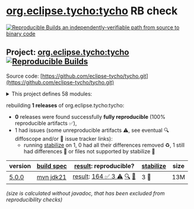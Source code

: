 [org.eclipse.tycho:tycho](https://central.sonatype.com/artifact/org.eclipse.tycho/tycho/versions) RB check
=======

[![Reproducible Builds](https://reproducible-builds.org/images/logos/rb.svg) an independently-verifiable path from source to binary code](https://reproducible-builds.org/)

## Project: [org.eclipse.tycho:tycho](https://central.sonatype.com/artifact/org.eclipse.tycho/tycho/versions) [![Reproducible Builds](https://img.shields.io/endpoint?url=https://raw.githubusercontent.com/jvm-repo-rebuild/reproducible-central/master/content/org/eclipse/tycho/badge.json)](https://github.com/jvm-repo-rebuild/reproducible-central/blob/master/content/org/eclipse/tycho/README.md)

Source code: [https://github.com/eclipse-tycho/tycho.git](https://github.com/eclipse-tycho/tycho.git)

<details><summary>This project defines 58 modules:</summary>

* [org.eclipse.tycho.extras:target-platform-validation-plugin](https://central.sonatype.com/artifact/org.eclipse.tycho.extras/target-platform-validation-plugin/overview)
* [org.eclipse.tycho.extras:tycho-custom-bundle-plugin](https://central.sonatype.com/artifact/org.eclipse.tycho.extras/tycho-custom-bundle-plugin/overview)
* [org.eclipse.tycho.extras:tycho-dependency-tools-plugin](https://central.sonatype.com/artifact/org.eclipse.tycho.extras/tycho-dependency-tools-plugin/overview)
* [org.eclipse.tycho.extras:tycho-document-bundle-plugin](https://central.sonatype.com/artifact/org.eclipse.tycho.extras/tycho-document-bundle-plugin/overview)
* [org.eclipse.tycho.extras:tycho-extras](https://central.sonatype.com/artifact/org.eclipse.tycho.extras/tycho-extras/overview)
* [org.eclipse.tycho.extras:tycho-p2-extras-plugin](https://central.sonatype.com/artifact/org.eclipse.tycho.extras/tycho-p2-extras-plugin/overview)
* [org.eclipse.tycho.extras:tycho-pomless](https://central.sonatype.com/artifact/org.eclipse.tycho.extras/tycho-pomless/overview)
* [org.eclipse.tycho.extras:tycho-sourceref-jgit](https://central.sonatype.com/artifact/org.eclipse.tycho.extras/tycho-sourceref-jgit/overview)
* [org.eclipse.tycho.extras:tycho-version-bump-plugin](https://central.sonatype.com/artifact/org.eclipse.tycho.extras/tycho-version-bump-plugin/overview)
* [org.eclipse.tycho:org.eclipse.tycho.bnd.executionlistener](https://central.sonatype.com/artifact/org.eclipse.tycho/org.eclipse.tycho.bnd.executionlistener/overview)
* [org.eclipse.tycho:org.eclipse.tycho.surefire.junit4](https://central.sonatype.com/artifact/org.eclipse.tycho/org.eclipse.tycho.surefire.junit4/overview)
* [org.eclipse.tycho:org.eclipse.tycho.surefire.junit5](https://central.sonatype.com/artifact/org.eclipse.tycho/org.eclipse.tycho.surefire.junit5/overview)
* [org.eclipse.tycho:org.eclipse.tycho.surefire.junit5.vintage](https://central.sonatype.com/artifact/org.eclipse.tycho/org.eclipse.tycho.surefire.junit5.vintage/overview)
* [org.eclipse.tycho:org.eclipse.tycho.surefire.junit5.vintage.internal](https://central.sonatype.com/artifact/org.eclipse.tycho/org.eclipse.tycho.surefire.junit5.vintage.internal/overview)
* [org.eclipse.tycho:org.eclipse.tycho.surefire.osgibooter](https://central.sonatype.com/artifact/org.eclipse.tycho/org.eclipse.tycho.surefire.osgibooter/overview)
* [org.eclipse.tycho:org.eclipse.tycho.surefire.testng](https://central.sonatype.com/artifact/org.eclipse.tycho/org.eclipse.tycho.surefire.testng/overview)
* [org.eclipse.tycho:org.eclipse.tycho.surefire.testng.fixup](https://central.sonatype.com/artifact/org.eclipse.tycho/org.eclipse.tycho.surefire.testng.fixup/overview)
* [org.eclipse.tycho:p2-maven-plugin](https://central.sonatype.com/artifact/org.eclipse.tycho/p2-maven-plugin/overview)
* [org.eclipse.tycho:sisu-equinox-launching](https://central.sonatype.com/artifact/org.eclipse.tycho/sisu-equinox-launching/overview)
* [org.eclipse.tycho:sisu-osgi](https://central.sonatype.com/artifact/org.eclipse.tycho/sisu-osgi/overview)
* [org.eclipse.tycho:sisu-osgi-api](https://central.sonatype.com/artifact/org.eclipse.tycho/sisu-osgi-api/overview)
* [org.eclipse.tycho:sisu-osgi-connect](https://central.sonatype.com/artifact/org.eclipse.tycho/sisu-osgi-connect/overview)
* [org.eclipse.tycho:target-platform-configuration](https://central.sonatype.com/artifact/org.eclipse.tycho/target-platform-configuration/overview)
* [org.eclipse.tycho:tycho](https://central.sonatype.com/artifact/org.eclipse.tycho/tycho/overview)
* [org.eclipse.tycho:tycho-api](https://central.sonatype.com/artifact/org.eclipse.tycho/tycho-api/overview)
* [org.eclipse.tycho:tycho-apitools-plugin](https://central.sonatype.com/artifact/org.eclipse.tycho/tycho-apitools-plugin/overview)
* [org.eclipse.tycho:tycho-artifactcomparator](https://central.sonatype.com/artifact/org.eclipse.tycho/tycho-artifactcomparator/overview)
* [org.eclipse.tycho:tycho-baseline-plugin](https://central.sonatype.com/artifact/org.eclipse.tycho/tycho-baseline-plugin/overview)
* [org.eclipse.tycho:tycho-bnd-plugin](https://central.sonatype.com/artifact/org.eclipse.tycho/tycho-bnd-plugin/overview)
* [org.eclipse.tycho:tycho-bndlib](https://central.sonatype.com/artifact/org.eclipse.tycho/tycho-bndlib/overview)
* [org.eclipse.tycho:tycho-build](https://central.sonatype.com/artifact/org.eclipse.tycho/tycho-build/overview)
* [org.eclipse.tycho:tycho-buildtimestamp-jgit](https://central.sonatype.com/artifact/org.eclipse.tycho/tycho-buildtimestamp-jgit/overview)
* [org.eclipse.tycho:tycho-cleancode-plugin](https://central.sonatype.com/artifact/org.eclipse.tycho/tycho-cleancode-plugin/overview)
* [org.eclipse.tycho:tycho-compiler-jdt](https://central.sonatype.com/artifact/org.eclipse.tycho/tycho-compiler-jdt/overview)
* [org.eclipse.tycho:tycho-compiler-plugin](https://central.sonatype.com/artifact/org.eclipse.tycho/tycho-compiler-plugin/overview)
* [org.eclipse.tycho:tycho-core](https://central.sonatype.com/artifact/org.eclipse.tycho/tycho-core/overview)
* [org.eclipse.tycho:tycho-ds-plugin](https://central.sonatype.com/artifact/org.eclipse.tycho/tycho-ds-plugin/overview)
* [org.eclipse.tycho:tycho-eclipse-plugin](https://central.sonatype.com/artifact/org.eclipse.tycho/tycho-eclipse-plugin/overview)
* [org.eclipse.tycho:tycho-gpg-plugin](https://central.sonatype.com/artifact/org.eclipse.tycho/tycho-gpg-plugin/overview)
* [org.eclipse.tycho:tycho-lib-detector](https://central.sonatype.com/artifact/org.eclipse.tycho/tycho-lib-detector/overview)
* [org.eclipse.tycho:tycho-maven-plugin](https://central.sonatype.com/artifact/org.eclipse.tycho/tycho-maven-plugin/overview)
* [org.eclipse.tycho:tycho-metadata-model](https://central.sonatype.com/artifact/org.eclipse.tycho/tycho-metadata-model/overview)
* [org.eclipse.tycho:tycho-p2](https://central.sonatype.com/artifact/org.eclipse.tycho/tycho-p2/overview)
* [org.eclipse.tycho:tycho-p2-director-plugin](https://central.sonatype.com/artifact/org.eclipse.tycho/tycho-p2-director-plugin/overview)
* [org.eclipse.tycho:tycho-p2-plugin](https://central.sonatype.com/artifact/org.eclipse.tycho/tycho-p2-plugin/overview)
* [org.eclipse.tycho:tycho-p2-publisher-plugin](https://central.sonatype.com/artifact/org.eclipse.tycho/tycho-p2-publisher-plugin/overview)
* [org.eclipse.tycho:tycho-p2-repository-plugin](https://central.sonatype.com/artifact/org.eclipse.tycho/tycho-p2-repository-plugin/overview)
* [org.eclipse.tycho:tycho-packaging-plugin](https://central.sonatype.com/artifact/org.eclipse.tycho/tycho-packaging-plugin/overview)
* [org.eclipse.tycho:tycho-repository-plugin](https://central.sonatype.com/artifact/org.eclipse.tycho/tycho-repository-plugin/overview)
* [org.eclipse.tycho:tycho-sbom](https://central.sonatype.com/artifact/org.eclipse.tycho/tycho-sbom/overview)
* [org.eclipse.tycho:tycho-source-plugin](https://central.sonatype.com/artifact/org.eclipse.tycho/tycho-source-plugin/overview)
* [org.eclipse.tycho:tycho-spi](https://central.sonatype.com/artifact/org.eclipse.tycho/tycho-spi/overview)
* [org.eclipse.tycho:tycho-surefire](https://central.sonatype.com/artifact/org.eclipse.tycho/tycho-surefire/overview)
* [org.eclipse.tycho:tycho-surefire-plugin](https://central.sonatype.com/artifact/org.eclipse.tycho/tycho-surefire-plugin/overview)
* [org.eclipse.tycho:tycho-targetplatform](https://central.sonatype.com/artifact/org.eclipse.tycho/tycho-targetplatform/overview)
* [org.eclipse.tycho:tycho-testing-harness](https://central.sonatype.com/artifact/org.eclipse.tycho/tycho-testing-harness/overview)
* [org.eclipse.tycho:tycho-versions-plugin](https://central.sonatype.com/artifact/org.eclipse.tycho/tycho-versions-plugin/overview)
* [org.eclipse.tycho:tycho-wrap-plugin](https://central.sonatype.com/artifact/org.eclipse.tycho/tycho-wrap-plugin/overview)
</details>

rebuilding **1 releases** of org.eclipse.tycho:tycho:
- **0** releases were found successfully **fully reproducible** (100% reproducible artifacts :white_check_mark:),
- 1 had issues (some unreproducible artifacts :warning:, see eventual :mag: diffoscope and/or :memo: issue tracker links):
  - running [stabilize](doc/stabilize.md) on 1, 0 had all their differences removed :recycle:, 1 still had differences :rotating_light: or files not supported by stabilize :no_entry_sign:

| version | [build spec](/BUILDSPEC.md) | [result](https://reproducible-builds.org/docs/jvm/): reproducible? | [stabilize](https://github.com/google/oss-rebuild/blob/main/cmd/stabilize/README.md) | size |
| -- | --------- | ------ | ------ | -- |
| [5.0.0](https://central.sonatype.com/artifact/org.eclipse.tycho/tycho/5.0.0/pom) | [mvn jdk21](tycho-5.0.0.buildspec) | [result](tycho-5.0.0.buildinfo): [164 :white_check_mark:  3 :warning:](tycho-5.0.0.buildcompare) [:mag:](tycho-5.0.0.diffoscope) [:memo:](https://github.com/eclipse-tycho/tycho/issues/5284) | 3 :rotating_light: | 13M |

<i>(size is calculated without javadoc, that has been excluded from reproducibility checks)</i>
